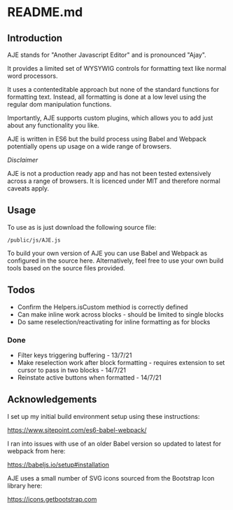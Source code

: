 # README.md

## Introduction

AJE stands for "Another Javascript Editor" and is pronounced "Ajay".

It provides a limited set of WYSYWIG controls for formatting text like normal word processors.

It uses a contenteditable approach but none of the standard functions for formatting text. Instead, all formatting is done at a low level using the regular dom manipulation functions.

Importantly, AJE supports custom plugins, which allows you to add just about any functionality you like.

AJE is written in ES6 but the build process using Babel and Webpack potentially opens up usage on a wide range of browsers.

*Disclaimer*

AJE is not a production ready app and has not been tested extensively across a range of browsers. It is licenced under MIT and therefore normal caveats apply.

## Usage

To use as is just download the following source file:

`
/public/js/AJE.js
`

To build your own version of AJE you can use Babel and Webpack as configured in the source here. Alternatively, feel free to use your own build tools based on the source files provided.

## Todos
* Confirm the Helpers.isCustom methiod is correctly defined
* Can make inline work across blocks - should be limited to single blocks
* Do same reselection/reactivating for inline formatting as for blocks

### Done
* Filter keys triggering buffering - 13/7/21
* Make reselection work after block formatting - requires extension to set cursor to pass in two blocks - 14/7/21
* Reinstate active buttons when formatted - 14/7/21

## Acknowledgements

I set up my initial build environment setup using these instructions:

https://www.sitepoint.com/es6-babel-webpack/

I ran into issues with use of an older Babel version so updated to latest for webpack from here:

https://babeljs.io/setup#installation

AJE uses a small number of SVG icons sourced from the Bootstrap Icon library here:

https://icons.getbootstrap.com


